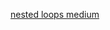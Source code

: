 [nested loops medium](https://medium.com/geekculture/the-pain-of-a-terraform-nested-for-loop-4a9c09f64290)